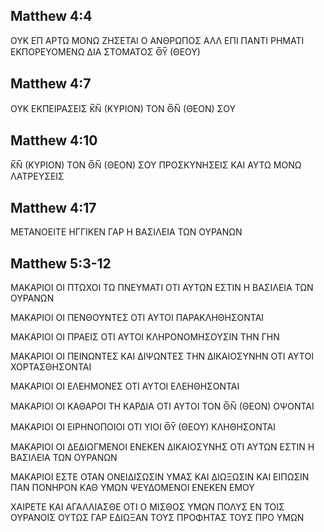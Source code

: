 ## Matthew 4:4

ΟΥΚ ΕΠ ΑΡΤΩ ΜΟΝΩ ΖΗΣΕΤΑΙ Ο ΑΝΘΡΩΠΟΣ ΑΛΛ ΕΠΙ ΠΑΝΤΙ ΡΗΜΑΤΙ ΕΚΠΟΡΕΥΟΜΕΝΩ ΔΙΑ ΣΤΟΜΑΤΟΣ Θ̅Υ̅ (ΘΕΟΥ)

## Matthew 4:7

ΟΥΚ ΕΚΠΕΙΡΑΣΕΙΣ Κ̅Ν̅ (ΚΥΡΙΟΝ) ΤΟΝ Θ̅Ν̅ (ΘΕΟΝ) ΣΟΥ

## Matthew 4:10

Κ̅Ν̅ (ΚΥΡΙΟΝ) ΤΟΝ Θ̅Ν̅ (ΘΕΟΝ) ΣΟΥ ΠΡΟΣΚΥΝΗΣΕΙΣ ΚΑΙ ΑΥΤΩ ΜΟΝΩ ΛΑΤΡΕΥΣΕΙΣ

## Matthew 4:17

ΜΕΤΑΝΟΕΙΤΕ ΗΓΓΙΚΕΝ ΓΑΡ Η ΒΑΣΙΛΕΙΑ ΤΩΝ ΟΥΡΑΝΩΝ

## Matthew 5:3-12

ΜΑΚΑΡΙΟΙ ΟΙ ΠΤΩΧΟΙ ΤΩ ΠΝΕΥΜΑΤΙ ΟΤΙ ΑΥΤΩΝ ΕΣΤΙΝ Η ΒΑΣΙΛΕΙΑ ΤΩΝ ΟΥΡΑΝΩΝ

ΜΑΚΑΡΙΟΙ ΟΙ ΠΕΝΘΟΥΝΤΕΣ ΟΤΙ ΑΥΤΟΙ ΠΑΡΑΚΛΗΘΗΣΟΝΤΑΙ

ΜΑΚΑΡΙΟΙ ΟΙ ΠΡΑΕΙΣ ΟΤΙ ΑΥΤΟΙ ΚΛΗΡΟΝΟΜΗΣΟΥΣΙΝ ΤΗΝ ΓΗΝ

ΜΑΚΑΡΙΟΙ ΟΙ ΠΕΙΝΩΝΤΕΣ ΚΑΙ ΔΙΨΩΝΤΕΣ ΤΗΝ ΔΙΚΑΙΟΣΥΝΗΝ ΟΤΙ ΑΥΤΟΙ ΧΟΡΤΑΣΘΗΣΟΝΤΑΙ

ΜΑΚΑΡΙΟΙ ΟΙ ΕΛΕΗΜΟΝΕΣ ΟΤΙ ΑΥΤΟΙ ΕΛΕΗΘΗΣΟΝΤΑΙ

ΜΑΚΑΡΙΟΙ ΟΙ ΚΑΘΑΡΟΙ ΤΗ ΚΑΡΔΙΑ ΟΤΙ ΑΥΤΟΙ ΤΟΝ Θ̅Ν̅ (ΘΕΟΝ) ΟΨΟΝΤΑΙ

ΜΑΚΑΡΙΟΙ ΟΙ ΕΙΡΗΝΟΠΟΙΟΙ ΟΤΙ ΥΙΟΙ Θ̅Υ̅ (ΘΕΟΥ) ΚΛΗΘΗΣΟΝΤΑΙ

ΜΑΚΑΡΙΟΙ ΟΙ ΔΕΔΙΩΓΜΕΝΟΙ ΕΝΕΚΕΝ ΔΙΚΑΙΟΣΥΝΗΣ ΟΤΙ ΑΥΤΩΝ ΕΣΤΙΝ Η ΒΑΣΙΛΕΙΑ ΤΩΝ ΟΥΡΑΝΩΝ

ΜΑΚΑΡΙΟΙ ΕΣΤΕ ΟΤΑΝ ΟΝΕΙΔΙΣΩΣΙΝ ΥΜΑΣ ΚΑΙ ΔΙΩΞΩΣΙΝ ΚΑΙ ΕΙΠΩΣΙΝ ΠΑΝ ΠΟΝΗΡΟΝ ΚΑΘ ΥΜΩΝ ΨΕΥΔΟΜΕΝΟΙ ΕΝΕΚΕΝ ΕΜΟΥ

ΧΑΙΡΕΤΕ ΚΑΙ ΑΓΑΛΛΙΑΣΘΕ ΟΤΙ Ο ΜΙΣΘΟΣ ΥΜΩΝ ΠΟΛΥΣ ΕΝ ΤΟΙΣ ΟΥΡΑΝΟΙΣ ΟΥΤΩΣ ΓΑΡ ΕΔΙΩΞΑΝ ΤΟΥΣ ΠΡΟΦΗΤΑΣ ΤΟΥΣ ΠΡΟ ΥΜΩΝ
